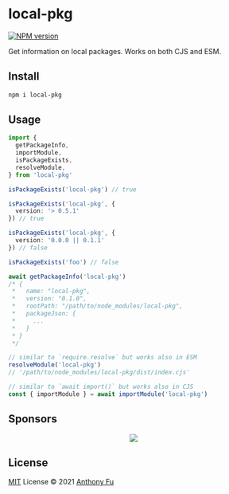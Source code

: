 # local-pkg

[![NPM version](https://img.shields.io/npm/v/local-pkg?color=a1b858&label=)](https://www.npmjs.com/package/local-pkg)

Get information on local packages. Works on both CJS and ESM.

## Install

```bash
npm i local-pkg
```

## Usage

```ts
import {
  getPackageInfo,
  importModule,
  isPackageExists,
  resolveModule,
} from 'local-pkg'

isPackageExists('local-pkg') // true

isPackageExists('local-pkg', {
  version: '> 0.5.1'
}) // true

isPackageExists('local-pkg', {
  version: '0.0.0 || 0.1.1'
}) // false

isPackageExists('foo') // false

await getPackageInfo('local-pkg')
/* {
 *   name: "local-pkg",
 *   version: "0.1.0",
 *   rootPath: "/path/to/node_modules/local-pkg",
 *   packageJson: {
 *     ...
 *   }
 * }
 */

// similar to `require.resolve` but works also in ESM
resolveModule('local-pkg')
// '/path/to/node_modules/local-pkg/dist/index.cjs'

// similar to `await import()` but works also in CJS
const { importModule } = await importModule('local-pkg')
```


## Sponsors

<p align="center">
  <a href="https://cdn.jsdelivr.net/gh/antfu/static/sponsors.svg">
    <img src='https://cdn.jsdelivr.net/gh/antfu/static/sponsors.svg'/>
  </a>
</p>

## License

[MIT](./LICENSE) License © 2021 [Anthony Fu](https://github.com/antfu)

